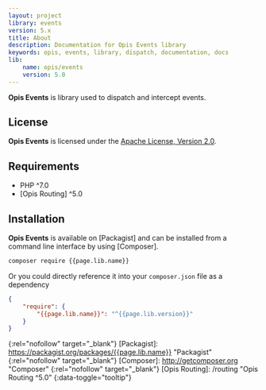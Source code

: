 ```yaml
---
layout: project
library: events
version: 5.x
title: About
description: Documentation for Opis Events library
keywords: opis, events, library, dispatch, documentation, docs
lib: 
    name: opis/events
    version: 5.0
---
```


**Opis Events** is library used to dispatch and intercept events.

## License
**Opis Events** is licensed under the [Apache License, Version 2.0][apache_license].

## Requirements
* PHP ^7.0
* [Opis Routing] ^5.0

## Installation

**Opis Events** is available on [Packagist]
 and can be installed from a command line interface by using [Composer].

```bash
composer require {{page.lib.name}}
```

Or you could directly reference it into your `composer.json` file as a dependency

```json
{
    "require": {
        "{{page.lib.name}}": "^{{page.lib.version}}"
    }
}
```

[apache_license]: http://www.apache.org/licenses/LICENSE-2.0 "Project license" 
{:rel="nofollow" target="_blank"}
[Packagist]: https://packagist.org/packages/{{page.lib.name}} "Packagist" 
{:rel="nofollow" target="_blank"}
[Composer]: http://getcomposer.org "Composer" 
{:rel="nofollow" target="_blank"}
[Opis Routing]: /routing  "Opis Routing ^5.0" 
{:data-toggle="tooltip"}
